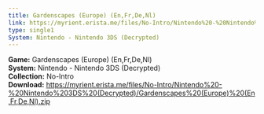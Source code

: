 ```yaml
---
title: Gardenscapes (Europe) (En,Fr,De,Nl)
link: https://myrient.erista.me/files/No-Intro/Nintendo%20-%20Nintendo%203DS%20(Decrypted)/Gardenscapes%20(Europe)%20(En,Fr,De,Nl).zip
type: single1
System: Nintendo - Nintendo 3DS (Decrypted)
---
```

<b>Game:</b> Gardenscapes (Europe) (En,Fr,De,Nl)<br>
<b>System:</b> Nintendo - Nintendo 3DS (Decrypted)<br>
<b>Collection:</b> No-Intro<br>
<b>Download:</b> https://myrient.erista.me/files/No-Intro/Nintendo%20-%20Nintendo%203DS%20(Decrypted)/Gardenscapes%20(Europe)%20(En,Fr,De,Nl).zip